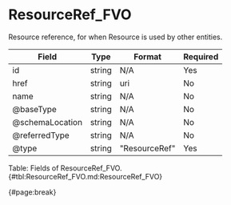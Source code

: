 <!--
    ATTENTION: This file was generated via gradle!
               Do NOT manually edit this file! Any such changes will be overwritten!
-->

# ResourceRef_FVO

Resource reference, for when Resource is used by other entities.

| Field | Type | Format | Required |
| ------- | ------- | ------- | --- |
| id | string | N/A | Yes |
| href | string | uri | No |
| name | string | N/A | No |
| @baseType | string | N/A | No |
| @schemaLocation | string | N/A | No |
| @referredType | string | N/A | No |
| @type | string | "ResourceRef" | Yes |

Table: Fields of ResourceRef_FVO. {#tbl:ResourceRef_FVO.md:ResourceRef_FVO}

{#page:break}
